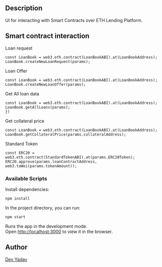## Description

UI for interacting with Smart Contracts over ETH Lending Platform. 

## Smart contract interaction

Loan request

```    
const LoanBook = web3.eth.contract(LoanBookABI).at(LoanBookAddress);
LoanBook.createNewLoanRequest(params);
```


Loan Offer

```
const LoanBook = web3.eth.contract(LoanBookABI).at(LoanBookAddress);
LoanBook.createNewLoanOffer(params);
```

Get All loan data

```
const LoanBook = web3.eth.contract(LoanBookABI).at(LoanBookAddress);
LoanBook.getAllLoans(params);
})
```

Get collateral price

```
const LoanBook = web3.eth.contract(LoanBookABI).at(LoanBookAddress);
LoanBook.getCollateralPrice(params.collateralAddress);
```

Standard Token
```
const ERC20 = web3.eth.contract(StandardTokenABI).at(params.ERC20Token);
ERC20.approve(params.loanContractAddress, web3.toWei(params.tokenAmount));
```

### Available Scripts

Install dependencies:

`npm install`

In the project directory, you can run:

`npm start`

Runs the app in the development mode.<br>
Open [http://localhost:3000](http://localhost:3000) to view it in the browser.

## Author

 [Dev Yadav](https://github.com/devilla)

